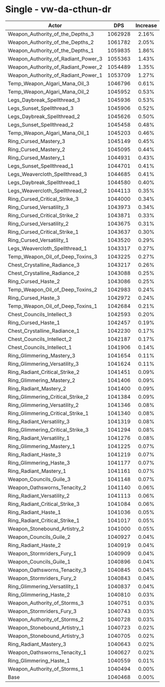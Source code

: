 # Single - vw-da-cthun-dr
| Actor | DPS | Increase |
|---|:---:|:---:|
|Weapon_Authority_of_the_Depths_3|1062928|2.16%|
|Weapon_Authority_of_the_Depths_2|1061782|2.05%|
|Weapon_Authority_of_the_Depths_1|1059835|1.86%|
|Weapon_Authority_of_Radiant_Power_3|1055363|1.43%|
|Weapon_Authority_of_Radiant_Power_2|1054489|1.35%|
|Weapon_Authority_of_Radiant_Power_1|1053709|1.27%|
|Temp_Weapon_Algari_Mana_Oil_3|1046796|0.61%|
|Temp_Weapon_Algari_Mana_Oil_2|1045952|0.53%|
|Legs_Daybreak_Spellthread_3|1045936|0.53%|
|Legs_Sunset_Spellthread_3|1045906|0.52%|
|Legs_Daybreak_Spellthread_2|1045626|0.50%|
|Legs_Sunset_Spellthread_2|1045458|0.48%|
|Temp_Weapon_Algari_Mana_Oil_1|1045203|0.46%|
|Ring_Cursed_Mastery_3|1045149|0.45%|
|Ring_Cursed_Mastery_2|1045095|0.44%|
|Ring_Cursed_Mastery_1|1044931|0.43%|
|Legs_Sunset_Spellthread_1|1044701|0.41%|
|Legs_Weavercloth_Spellthread_3|1044685|0.41%|
|Legs_Daybreak_Spellthread_1|1044580|0.40%|
|Legs_Weavercloth_Spellthread_2|1044113|0.35%|
|Ring_Cursed_Critical_Strike_3|1044000|0.34%|
|Ring_Cursed_Versatility_3|1043973|0.34%|
|Ring_Cursed_Critical_Strike_2|1043871|0.33%|
|Ring_Cursed_Versatility_2|1043675|0.31%|
|Ring_Cursed_Critical_Strike_1|1043637|0.30%|
|Ring_Cursed_Versatility_1|1043520|0.29%|
|Legs_Weavercloth_Spellthread_1|1043317|0.27%|
|Temp_Weapon_Oil_of_Deep_Toxins_3|1043225|0.27%|
|Chest_Crystalline_Radiance_3|1043217|0.26%|
|Chest_Crystalline_Radiance_2|1043088|0.25%|
|Ring_Cursed_Haste_2|1043086|0.25%|
|Temp_Weapon_Oil_of_Deep_Toxins_2|1042983|0.24%|
|Ring_Cursed_Haste_3|1042972|0.24%|
|Temp_Weapon_Oil_of_Deep_Toxins_1|1042684|0.21%|
|Chest_Councils_Intellect_3|1042593|0.20%|
|Ring_Cursed_Haste_1|1042457|0.19%|
|Chest_Crystalline_Radiance_1|1042230|0.17%|
|Chest_Councils_Intellect_2|1042187|0.17%|
|Chest_Councils_Intellect_1|1041906|0.14%|
|Ring_Glimmering_Mastery_3|1041654|0.11%|
|Ring_Glimmering_Versatility_3|1041624|0.11%|
|Ring_Radiant_Critical_Strike_2|1041451|0.09%|
|Ring_Glimmering_Mastery_2|1041406|0.09%|
|Ring_Radiant_Mastery_2|1041400|0.09%|
|Ring_Glimmering_Critical_Strike_2|1041384|0.09%|
|Ring_Glimmering_Versatility_2|1041346|0.08%|
|Ring_Glimmering_Critical_Strike_1|1041340|0.08%|
|Ring_Radiant_Versatility_3|1041319|0.08%|
|Ring_Glimmering_Critical_Strike_3|1041294|0.08%|
|Ring_Radiant_Versatility_1|1041276|0.08%|
|Ring_Glimmering_Mastery_1|1041225|0.07%|
|Ring_Radiant_Haste_3|1041219|0.07%|
|Ring_Glimmering_Haste_3|1041177|0.07%|
|Ring_Radiant_Mastery_1|1041161|0.07%|
|Weapon_Councils_Guile_3|1041148|0.07%|
|Weapon_Oathsworns_Tenacity_2|1041140|0.06%|
|Ring_Radiant_Versatility_2|1041113|0.06%|
|Ring_Radiant_Critical_Strike_3|1041084|0.06%|
|Ring_Radiant_Haste_1|1041036|0.05%|
|Ring_Radiant_Critical_Strike_1|1041017|0.05%|
|Weapon_Stonebound_Artistry_2|1041000|0.05%|
|Weapon_Councils_Guile_2|1040927|0.04%|
|Ring_Radiant_Haste_2|1040919|0.04%|
|Weapon_Stormriders_Fury_1|1040909|0.04%|
|Weapon_Councils_Guile_1|1040896|0.04%|
|Weapon_Oathsworns_Tenacity_3|1040845|0.04%|
|Weapon_Stormriders_Fury_2|1040843|0.04%|
|Ring_Glimmering_Versatility_1|1040837|0.04%|
|Ring_Glimmering_Haste_2|1040810|0.03%|
|Weapon_Authority_of_Storms_3|1040751|0.03%|
|Weapon_Stormriders_Fury_3|1040743|0.03%|
|Weapon_Authority_of_Storms_2|1040728|0.03%|
|Weapon_Stonebound_Artistry_1|1040723|0.02%|
|Weapon_Stonebound_Artistry_3|1040705|0.02%|
|Ring_Radiant_Mastery_3|1040643|0.02%|
|Weapon_Oathsworns_Tenacity_1|1040627|0.02%|
|Ring_Glimmering_Haste_1|1040559|0.01%|
|Weapon_Authority_of_Storms_1|1040494|0.00%|
|Base|1040468|0.00%|
